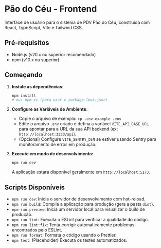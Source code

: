 # Pão do Céu - Frontend

Interface de usuário para o sistema de PDV Pão do Céu, construída com React, TypeScript, Vite e Tailwind CSS.

## Pré-requisitos

* Node.js (v20.x ou superior recomendado)
* npm (v10.x ou superior)

## Começando

1.  **Instale as dependências:**
    ```bash
    npm install
    # ou: npm ci (para usar o package-lock.json)
    ```

2.  **Configure as Variáveis de Ambiente:**
    * Copie o arquivo de exemplo: `cp .env.example .env`
    * Edite o arquivo `.env` criado e defina a variável `VITE_API_BASE_URL` para apontar para a URL da sua API backend (ex: `http://localhost:3333/api`).
    * (Opcional) Configure `VITE_SENTRY_DSN` se estiver usando Sentry para monitoramento de erros em produção.

3.  **Execute em modo de desenvolvimento:**
    ```bash
    npm run dev
    ```
    A aplicação estará disponível geralmente em `http://localhost:5173`.

## Scripts Disponíveis

* `npm run dev`: Inicia o servidor de desenvolvimento com hot-reload.
* `npm run build`: Compila a aplicação para produção (gera a pasta `dist`).
* `npm run preview`: Inicia um servidor local para visualizar o build de produção.
* `npm run lint`: Executa o ESLint para verificar a qualidade do código.
* `npm run lint:fix`: Tenta corrigir automaticamente problemas encontrados pelo ESLint.
* `npm run format`: Formata o código usando o Prettier.
* `npm test`: (Placeholder) Executa os testes automatizados.